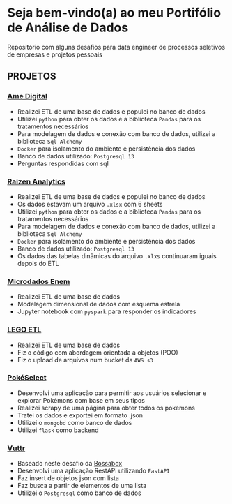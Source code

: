 # Seja bem-vindo(a) ao meu Portifólio de Análise de Dados

Repositório com alguns desafios para data engineer de processos seletivos de empresas e projetos pessoais

## **PROJETOS**

### **[Ame Digital](/ame_digital)**
* Realizei ETL de uma base de dados e populei no banco de dados
* Utilizei ``python`` para obter os dados e a biblioteca ``Pandas`` para os tratamentos necessários
* Para modelagem de dados e conexão com banco de dados, utilizei a biblioteca ``Sql Alchemy``
* ``Docker`` para isolamento do ambiente e persistência dos dados
* Banco de dados utilizado: ``Postgresql 13``
* Perguntas respondidas com sql

### **[Raizen Analytics](/raizen_analytics)**
* Realizei ETL de uma base de dados e populei no banco de dados
* Os dados estavam um arquivo ``.xlsx`` com 6 sheets
* Utilizei ``python`` para obter os dados e a biblioteca ``Pandas`` para os tratamentos necessários
* Para modelagem de dados e conexão com banco de dados, utilizei a biblioteca ``Sql Alchemy``
* ``Docker`` para isolamento do ambiente e persistência dos dados
* Banco de dados utilizado: ``Postgresql 13``
* Os dados das tabelas dinâmicas do arquivo ``.xlxs`` continuaram iguais depois do ETL

### **[Microdados Enem](/microdados_enem)**
* Realizei ETL de uma base de dados
* Modelagem dimensional de dados com esquema estrela
* Jupyter notebook com ``pyspark`` para responder os indicadores

### **[LEGO ETL](/lego)**
* Realizei ETL de uma base de dados
* Fiz o código com abordagem orientada a objetos (POO)
* Fiz o upload de arquivos num bucket da ``AWS s3``

### **[PokéSelect](/pokemon/)**
* Desenvolvi uma aplicação para permitir aos usuários selecionar e explorar Pokémons com base em seus tipos
* Realizei scrapy de uma página para obter todos os pokemons
* Tratei os dados e exportei em formato .json
* Utilizei o ``mongobd`` como banco de dados
* Utilizei ``flask`` como backend

### **[Vuttr](/vuttr/)**
* Baseado neste desafio da [Bossabox](https://bossabox.notion.site/Back-end-0b2c45f1a00e4a849eefe3b1d57f23c6)
* Desenvolvi uma aplicação RestAPi utilizando `FastAPI`
* Faz insert de objetos json com lista
* Faz busca a partir de elementos de uma lista
* Utilizei o `Postgresql` como banco de dados